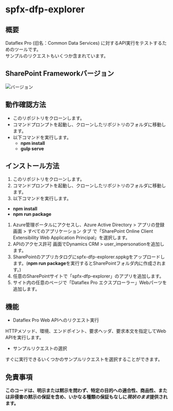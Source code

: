 # spfx-dfp-explorer

## 概要

Dataflex Pro (旧名：Common Data Services) に対するAPI実行をテストするためのツールです。   
サンプルのリクエストもいくつか含まれています。

## SharePoint Frameworkバージョン

![バージョン](https://img.shields.io/badge/version-1.11-green.svg)

## 動作確認方法

- このリポジトリをクローンします。
- コマンドプロンプトを起動し、クローンしたリポジトリのフォルダに移動します。
- 以下コマンドを実行します。
  - **npm install**
  - **gulp serve**

## インストール方法

1. このリポジトリをクローンします。
1. コマンドプロンプトを起動し、クローンしたリポジトリのフォルダに移動します。
1. 以下コマンドを実行します。
  - **npm install**
  - **npm run package**
1. Azure管理ポータルにアクセスし、Azure Active Directory > アプリの登録 画面 > すべてのアプリケーション タブ で「SharePoint Online Client Extensibility Web Application Principal」を選択します。   
1. APIのアクセス許可 画面でDynamics CRM > user_impersonationを追加します。
1. SharePointのアプリカタログにspfx-dfp-explorer.sppkgをアップロードします。(**npm run package**を実行するとSharePointフォルダ内に作成されます。)   
1. 任意のSharePointサイトで「spfx-dfp-explorer」のアプリを追加します。   
1. サイト内の任意のページで「Dataflex Pro エクスプローラー」Webパーツを追加します。

## 機能

- Dataflex Pro Web APIへのリクエスト実行

HTTPメソッド、環境、エンドポイント、要求ヘッダ、要求本文を指定してWeb APIを実行します。

- サンプルリクエストの選択

すぐに実行できるいくつかのサンプルリクエストを選択することができます。

## 免責事項

**このコードは、明示または黙示を問わず、特定の目的への適合性、商品性、または非侵害の黙示の保証を含め、いかなる種類の保証もなしに*現状のまま*提供されます。**